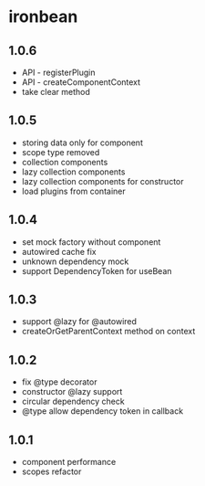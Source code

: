 # ironbean

## 1.0.6
- API - registerPlugin
- API - createComponentContext
- take clear method

## 1.0.5
- storing data only for component
- scope type removed
- collection components
- lazy collection components
- lazy collection components for constructor
- load plugins from container

## 1.0.4
- set mock factory without component
- autowired cache fix
- unknown dependency mock
- support DependencyToken for useBean

## 1.0.3
- support @lazy for @autowired
- createOrGetParentContext method on context

## 1.0.2

- fix @type decorator
- constructor @lazy support
- circular dependency check
- @type allow dependency token in callback

## 1.0.1

- component performance
- scopes refactor
